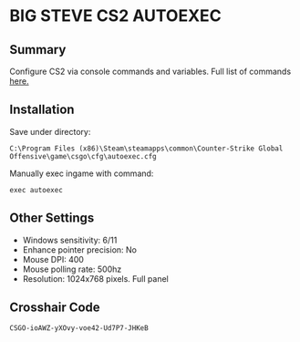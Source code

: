 # BIG STEVE CS2 AUTOEXEC

## Summary
Configure CS2 via console commands and variables. Full list of commands [here.](https://developer.valvesoftware.com/wiki/List_of_Counter-Strike_2_console_commands_and_variables)

## Installation

Save under directory:
```
C:\Program Files (x86)\Steam\steamapps\common\Counter-Strike Global Offensive\game\csgo\cfg\autoexec.cfg
```

Manually exec ingame with command:
```
exec autoexec
```

## Other Settings
+ Windows sensitivity: 6/11  
+ Enhance pointer precision: No  
+ Mouse DPI: 400  
+ Mouse polling rate: 500hz  
+ Resolution: 1024x768 pixels. Full panel

## Crosshair Code
```
CSGO-ioAWZ-yXOvy-voe42-Ud7P7-JHKeB
```
